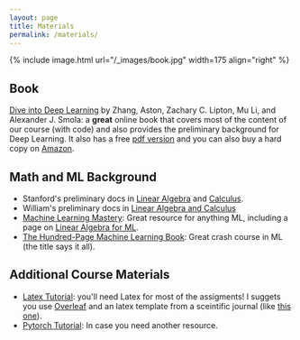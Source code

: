 ```yaml
---
layout: page
title: Materials
permalink: /materials/
---
```


{% include image.html url="/_images/book.jpg" width=175 align="right" %}

## Book

[Dive into Deep Learning](https://d2l.ai/index.html) by Zhang, Aston, Zachary C. Lipton, Mu Li, and Alexander J. Smola: a **great** online book that covers most of the content of our course (with code) and also provides the preliminary background for Deep Learning. It also has a free [pdf version](https://arxiv.org/pdf/2106.11342) and you can also buy a hard copy on [Amazon](https://www.amazon.com/Dive-into-Learning-Aston-Zhang/dp/1009389432).

## Math and ML Background
* Stanford's preliminary docs in [Linear Algebra](https://stanford-cs221.github.io/autumn2024-extra/modules/prerequisites/linear-algebra.pdf) and [Calculus](https://stanford-cs221.github.io/autumn2024-extra/modules/prerequisites/vector-calculus.pdf).
* William's preliminary docs in [Linear Algebra and Calculus](https://mhrmm.github.io/#/dlamp1)
* [Machine Learning Mastery](https://machinelearningmastery.com/): Great resource for anything ML, including a page on [Linear Algebra for ML](https://machinelearningmastery.com/linear-algebra-machine-learning/).
* [The Hundred-Page Machine Learning Book](http://ema.cri-info.cm/wp-content/uploads/2019/07/2019BurkovTheHundred-pageMachineLearning.pdf): Great crash course in ML (the title says it all).

## Additional Course Materials

* [Latex Tutorial](https://www.overleaf.com/learn/latex/Learn_LaTeX_in_30_minutes): you'll need Latex for most of the assigments! I suggets you use [Overleaf](www.overleaf.com) and an latex template from a sceintific journal (like [this one](https://www.overleaf.com/latex/templates/association-for-computing-machinery-acm-small-standard-format-template/sksvmbxyfhnw)).
* [Pytorch Tutorial](https://machinelearningmastery.com/pytorch-tutorial-develop-deep-learning-models/): In case you need another resource.

